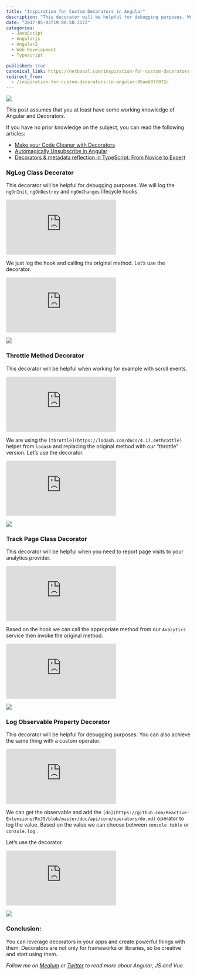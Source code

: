 ```yaml
---
title: "Inspiration for Custom Decorators in Angular"
description: "This decorator will be helpful for debugging purposes. We will log the ngOnInit, ngOnDestroy and ngOnChanges lifecycle hooks. We are using the throttle helper from lodash and replacing the original…"
date: "2017-05-03T19:00:50.317Z"
categories: 
  - JavaScript
  - Angularjs
  - Angular2
  - Web Development
  - Typescript

published: true
canonical_link: https://netbasal.com/inspiration-for-custom-decorators-in-angular-95aeb87f072c
redirect_from:
  - /inspiration-for-custom-decorators-in-angular-95aeb87f072c
---
```


![](./asset-1.png)

This post assumes that you at least have some working knowledge of Angular and Decorators.

If you have no prior knowledge on the subject, you can read the following articles:

-   [Make your Code Cleaner with Decorators](https://medium.com/front-end-hacking/javascript-make-your-code-cleaner-with-decorators-d34fc72af947)
-   [Automagically Unsubscribe in Angular](https://netbasal.com/automagically-unsubscribe-in-angular-4487e9853a88)
-   [Decorators & metadata reflection in TypeScript: From Novice to Expert](http://blog.wolksoftware.com/decorators-reflection-javascript-typescript)

### NgLog Class Decorator

This decorator will be helpful for debugging purposes. We will log the `ngOnInit`, `ngOnDestroy` and `ngOnChanges` lifecycle hooks.

<Embed src="https://gist.github.com/NetanelBasal/9b949e67c2470d9ccf40c7a6a5cc6879.js" aspectRatio={0.357} caption="" />

We just log the hook and calling the original method. Let’s use the decorator.

<Embed src="https://gist.github.com/NetanelBasal/fc0f546b2df2c0a463aa28b4cd04d4a3.js" aspectRatio={0.357} caption="" />

![](./asset-2.gif)

### Throttle Method Decorator

This decorator will be helpful when working for example with scroll events.

<Embed src="https://gist.github.com/NetanelBasal/db13a56407c76db8fe55d590ca4760c3.js" aspectRatio={0.357} caption="" />

We are using the `[throttle](https://lodash.com/docs/4.17.4#throttle)` helper from `lodash` and replacing the original method with our “throttle” version. Let’s use the decorator.

<Embed src="https://gist.github.com/NetanelBasal/0fcd8ed554c1ae7c9f961766db7465ac.js" aspectRatio={0.357} caption="" />

![](./asset-3.gif)

### Track Page Class Decorator

This decorator will be helpful when you need to report page visits to your analytics provider.

<Embed src="https://gist.github.com/NetanelBasal/50fde8f37b0c04dd991956d6e734fbdc.js" aspectRatio={0.357} caption="" />

Based on the hook we can call the appropriate method from our `Analytics` service then invoke the original method.

<Embed src="https://gist.github.com/NetanelBasal/7d884045e0012237f36652e09fe320d7.js" aspectRatio={0.357} caption="" />

![](./asset-4.gif)

### Log Observable Property Decorator

This decorator will be helpful for debugging purposes. You can also achieve the same thing with a custom operator.

<Embed src="https://gist.github.com/NetanelBasal/e457750f0235adcbead10cd28f609384.js" aspectRatio={0.357} caption="" />

We can get the observable and add the `[do](https://github.com/Reactive-Extensions/RxJS/blob/master/doc/api/core/operators/do.md)` operator to log the value. Based on the value we can choose between `console.table` or `console.log` .

Let’s use the decorator.

<Embed src="https://gist.github.com/NetanelBasal/d07658a3502086fb469d8cba1fcdbb97.js" aspectRatio={0.357} caption="" />

![](./asset-5.gif)

### Conclusion:

You can leverage decorators in your apps and create powerful things with them. Decorators are not only for frameworks or libraries, so be creative and start using them.

_Follow me on_ [_Medium_](https://medium.com/@NetanelBasal/) _or_ [_Twitter_](https://twitter.com/NetanelBasal) _to read more about Angular, JS and Vue._
